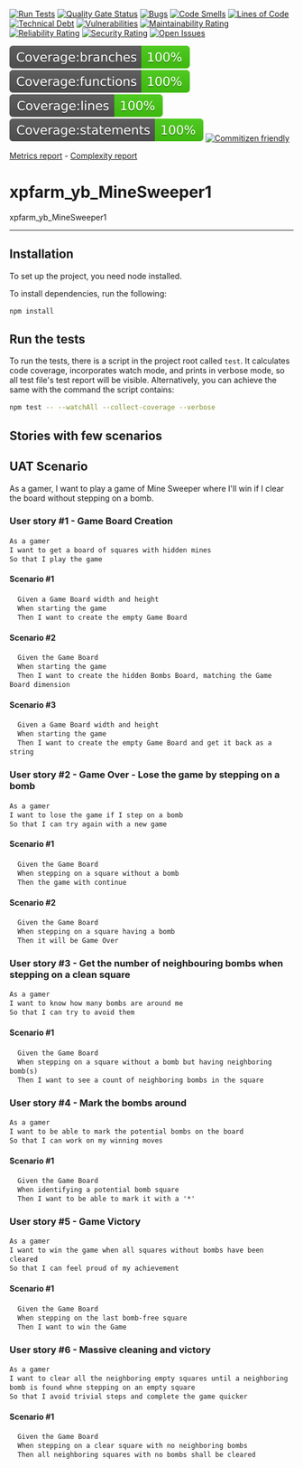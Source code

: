 [![Run Tests](https://github.com/carlo-tronnberg/xpfarm_yb_MineSweeper1/actions/workflows/main.yml/badge.svg)](https://github.com/carlo-tronnberg/xpfarm_yb_MineSweeper1/actions/workflows/main.yml/badge.svg)
[![Quality Gate Status](https://sonarcloud.io/api/project_badges/measure?project=carlo-tronnberg_xpfarm_yb_MineSweeper1&metric=alert_status)](https://sonarcloud.io/summary/new_code?id=carlo-tronnberg_xpfarm_yb_MineSweeper1)
[![Bugs](https://sonarcloud.io/api/project_badges/measure?project=carlo-tronnberg_xpfarm_yb_MineSweeper1&metric=bugs)](https://sonarcloud.io/summary/new_code?id=carlo-tronnberg_xpfarm_yb_MineSweeper1)
[![Code Smells](https://sonarcloud.io/api/project_badges/measure?project=carlo-tronnberg_xpfarm_yb_MineSweeper1&metric=code_smells)](https://sonarcloud.io/summary/new_code?id=carlo-tronnberg_xpfarm_yb_MineSweeper1)
[![Lines of Code](https://sonarcloud.io/api/project_badges/measure?project=carlo-tronnberg_xpfarm_yb_MineSweeper1&metric=ncloc)](https://sonarcloud.io/summary/new_code?id=carlo-tronnberg_xpfarm_yb_MineSweeper1)
[![Technical Debt](https://sonarcloud.io/api/project_badges/measure?project=carlo-tronnberg_xpfarm_yb_MineSweeper1&metric=sqale_index)](https://sonarcloud.io/summary/new_code?id=carlo-tronnberg_xpfarm_yb_MineSweeper1)
[![Vulnerabilities](https://sonarcloud.io/api/project_badges/measure?project=carlo-tronnberg_xpfarm_yb_MineSweeper1&metric=vulnerabilities)](https://sonarcloud.io/summary/new_code?id=carlo-tronnberg_xpfarm_yb_MineSweeper1)
[![Maintainability Rating](https://sonarcloud.io/api/project_badges/measure?project=carlo-tronnberg_xpfarm_yb_MineSweeper1&metric=sqale_rating)](https://sonarcloud.io/summary/new_code?id=carlo-tronnberg_xpfarm_yb_MineSweeper1)
[![Reliability Rating](https://sonarcloud.io/api/project_badges/measure?project=carlo-tronnberg_xpfarm_yb_MineSweeper1&metric=reliability_rating)](https://sonarcloud.io/summary/new_code?id=carlo-tronnberg_xpfarm_yb_MineSweeper1)
[![Security Rating](https://sonarcloud.io/api/project_badges/measure?project=carlo-tronnberg_xpfarm_yb_MineSweeper1&metric=security_rating)](https://sonarcloud.io/summary/new_code?id=carlo-tronnberg_xpfarm_yb_MineSweeper1)
[![Open Issues](https://img.shields.io/github/issues/carlo-tronnberg/badge.svg)](https://github.com/carlo-tronnberg/xpfarm_yb_MineSweeper1/issues)

[![Build Status](coverage/badge-branches.svg)](coverage/badge-branches.svg)
[![Build Status](coverage/badge-functions.svg)](coverage/badge-functions.svg)
[![Build Status](coverage/badge-lines.svg)](coverage/badge-lines.svg)
[![Build Status](coverage/badge-statements.svg)](coverage/badge-statements.svg)
[![Commitizen friendly](https://img.shields.io/badge/commitizen-friendly-brightgreen.svg)](http://commitizen.github.io/cz-cli/)

[Metrics report](metrics.md) -
[Complexity report](complexity-report.md)

# xpfarm_yb_MineSweeper1

xpfarm_yb_MineSweeper1

---

## Installation

To set up the project, you need node installed.

To install dependencies, run the following:

```sh
npm install
```

## Run the tests

To run the tests, there is a script in the project root called `test`. It calculates code coverage, incorporates
watch mode, and prints in verbose mode, so all test file's test report will be visible. Alternatively, you
can achieve the same with the command the script contains:

```sh
npm test -- --watchAll --collect-coverage --verbose
```

## Stories with few scenarios

## UAT Scenario

As a gamer, I want to play a game of Mine Sweeper where I'll win if I clear the board without stepping on a bomb.

### User story #1 - Game Board Creation

```
As a gamer
I want to get a board of squares with hidden mines
So that I play the game
```

#### Scenario #1

```
  Given a Game Board width and height
  When starting the game
  Then I want to create the empty Game Board
```

#### Scenario #2

```
  Given the Game Board
  When starting the game
  Then I want to create the hidden Bombs Board, matching the Game Board dimension
```

#### Scenario #3

```
  Given a Game Board width and height
  When starting the game
  Then I want to create the empty Game Board and get it back as a string
```

### User story #2 - Game Over - Lose the game by stepping on a bomb

```
As a gamer
I want to lose the game if I step on a bomb
So that I can try again with a new game
```

#### Scenario #1

```
  Given the Game Board
  When stepping on a square without a bomb
  Then the game with continue
```

#### Scenario #2

```
  Given the Game Board
  When stepping on a square having a bomb
  Then it will be Game Over
```

### User story #3 - Get the number of neighbouring bombs when stepping on a clean square

```
As a gamer
I want to know how many bombs are around me
So that I can try to avoid them
```

#### Scenario #1

```
  Given the Game Board
  When stepping on a square without a bomb but having neighboring bomb(s)
  Then I want to see a count of neighboring bombs in the square
```

### User story #4 - Mark the bombs around

```
As a gamer
I want to be able to mark the potential bombs on the board
So that I can work on my winning moves
```

#### Scenario #1

```
  Given the Game Board
  When identifying a potential bomb square
  Then I want to be able to mark it with a '*'
```

### User story #5 - Game Victory

```
As a gamer
I want to win the game when all squares without bombs have been cleared
So that I can feel proud of my achievement
```

#### Scenario #1

```
  Given the Game Board
  When stepping on the last bomb-free square
  Then I want to win the Game
```

### User story #6 - Massive cleaning and victory

```
As a gamer
I want to clear all the neighboring empty squares until a neighboring bomb is found whne stepping on an empty square
So that I avoid trivial steps and complete the game quicker
```

#### Scenario #1

```
  Given the Game Board
  When stepping on a clear square with no neighboring bombs
  Then all neighboring squares with no bombs shall be cleared
```
